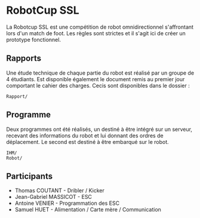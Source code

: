 # RobotCup SSL

La Robotcup SSL est une compétition de robot omnidirectionnel s'affrontant lors d'un match de foot. Les règles sont strictes et il s'agit ici de créer un prototype fonctionnel. 

## Rapports

Une étude technique de chaque partie du robot est réalisé par un groupe de 4 étudiants. Est disponible également le document remis au premier jour comportant le cahier des charges. Cecis sont disponibles dans le dossier :
```
Rapport/
```

## Programme

Deux programmes ont été réalisés, un destiné à être intégré sur un serveur, recevant des informations du robot et lui donnant des ordres de déplacement. Le second est destiné à être embarqué sur le robot.
```
IHM/
Robot/
```

## Participants

* Thomas COUTANT - Dribler / Kicker
* Jean-Gabriel MASSICOT - ESC
* Antoine VENIER - Programmation des ESC
* Samuel HUET - Alimentation / Carte mère / Communication

